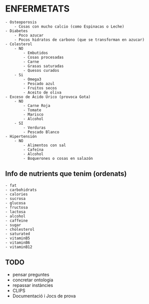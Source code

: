 # ENFERMETATS
	- Osteoporosis
		- Cosas con mucho calcio (como Espinacas o Leche)
	- Diabetes
		- Poco azucar
		- Pocos hidratos de carbono (que se transforman en azucar)
	- Colesterol
		- NO
			- Embutidos
			- Cosas procesadas
			- Carne
			- Grasas saturadas
			- Quesos curados 
		- Si
			- Omega3
			- Pescado azul
			- Fruitos secos
			- Aceito de oliva
	- Exceso de Ácido Úrico (provoca Gota)
		- NO
			- Carne Roja
			- Tomate
			- Marisco
			- Alcohol
		- SI
			- Verduras
			- Pescado Blanco
	- Hipertensión
		- NO
			- Alimentos con sal 
			- Cafeína
			- Alcohol	
			- Boquerones o cosas en salazón	
## Info de nutrients que tenim (ordenats)
	- fat
	- carbohidrats
	- calories
	- sucrosa
	- glucosa
	- fructosa
	- lactosa
	- alcohol
	- caffeine
	- sugar
	- cholesterol
	- saturated
	- vitaminB5
	- vitaminB6
	- vitaminB12


## TODO 

- pensar preguntes
- concretar ontologia
- repassar instàncies
- CLIPS
- Documentació i Jocs de prova




